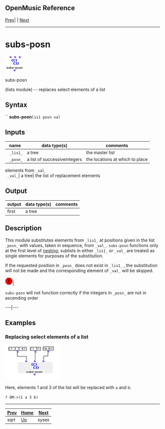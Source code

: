 OpenMusic Reference  
---  
[Prev](sqrt)| | [Next](sysex)  
  
* * *

# subs-posn

![](figures/functions/lists/subs-posn.png)

  
  
subs-posn  
  
(lists module) \-- replaces select elements of a list  

## Syntax

`` **subs-posn**` lis1 posn val `

## Inputs

name| data type(s)| comments  
---|---|---  
` _lis1_`|  a tree| the master list  
` _posn_`|  a list of successiveintegers| the locations at which to place
elements from `_val_`  
` _val_`|  a tree| the list of replacement elements  
  
## Output

output| data type(s)| comments  
---|---|---  
first| a tree|  
  
## Description

This module substitutes elements from `_lis1_` at positions given in the list
`_posn_` with values, taken in sequence, from `_val_`. `subs-posn` functions
only at the first level of [nesting](glossary#NESTING); sublists in
either `_lis1_` or `_val_` are treated as single elements for purposes of the
substitution.

If the requested position in `_posn_` does not exist in `_lis1_` , the
substitution will not be made and the corresponding element of `_val_` will be
skipped.

![Warning](figures/images/warning.gif)|

`subs-posn` will not function correctly if the integers in `_posn_` are not in
ascending order  
  
---|---  
  
## Examples

### Replacing select elements of a list

![](figures/functions/lists/subs-posnEX1.png)

Here, elements 1 and 3 of the list will be replaced with `a` and `b`:

`? OM->(1 a 3 b)`

* * *

[Prev](sqrt)| [Home](index)| [Next](sysex)  
---|---|---  
sqrt| [Up](funcref.main)| sysex

